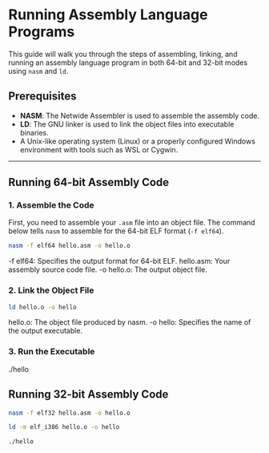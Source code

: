 # Running Assembly Language Programs

This guide will walk you through the steps of assembling, linking, and running an assembly language program in both 64-bit and 32-bit modes using `nasm` and `ld`.

## Prerequisites

- **NASM**: The Netwide Assembler is used to assemble the assembly code.
- **LD**: The GNU linker is used to link the object files into executable binaries.
- A Unix-like operating system (Linux) or a properly configured Windows environment with tools such as WSL or Cygwin.

---

## Running 64-bit Assembly Code

### 1. Assemble the Code
First, you need to assemble your `.asm` file into an object file. The command below tells `nasm` to assemble for the 64-bit ELF format (`-f elf64`).

```bash
nasm -f elf64 hello.asm -o hello.o
```

-f elf64: Specifies the output format for 64-bit ELF.
hello.asm: Your assembly source code file.
-o hello.o: The output object file.

### 2. Link the Object File
```bash
ld hello.o -o hello
```
hello.o: The object file produced by nasm.
-o hello: Specifies the name of the output executable.

### 3. Run the Executable
./hello


## Running 32-bit Assembly Code
```bash
nasm -f elf32 hello.asm -o hello.o

ld -m elf_i386 hello.o -o hello

./hello

```

